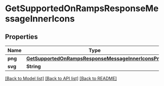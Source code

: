 # GetSupportedOnRampsResponseMessageInnerIcons

## Properties
Name | Type | Description | Notes
------------ | ------------- | ------------- | -------------
**png** | [**GetSupportedOnRampsResponseMessageInnerIconsPng**](GetSupportedOnRampsResponseMessageInnerIconsPng.md) |  | 
**svg** | **String** |  | 

[[Back to Model list]](../README.md#documentation-for-models) [[Back to API list]](../README.md#documentation-for-api-endpoints) [[Back to README]](../README.md)


